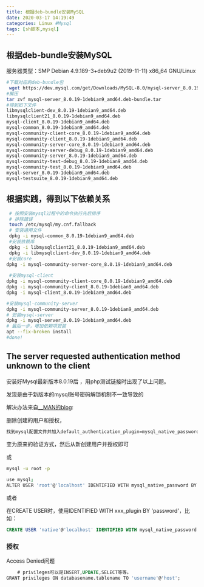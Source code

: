 ```yaml
---
title: 根据deb-bundle安装MySQL
date: 2020-03-17 14:19:49
categories: Linux #Mysql
tags: [sh脚本,mysql]
---
```

## 根据deb-bundle安装MySQL

服务器类型：SMP Debian 4.9.189-3+deb9u2 (2019-11-11) x86_64 GNU/Linux

<!--more-->

```bash
#下载对应的deb-bundle包
 wget https://dev.mysql.com/get/Downloads/MySQL-8.0/mysql-server_8.0.19-1debian9_amd64.deb-bundle.tar
#解压
tar zvf mysql-server_8.0.19-1debian9_amd64.deb-bundle.tar
#得到如下文件
libmysqlclient-dev_8.0.19-1debian9_amd64.deb
libmysqlclient21_8.0.19-1debian9_amd64.deb
mysql-client_8.0.19-1debian9_amd64.deb
mysql-common_8.0.19-1debian9_amd64.deb
mysql-community-client-core_8.0.19-1debian9_amd64.deb
mysql-community-client_8.0.19-1debian9_amd64.deb
mysql-community-server-core_8.0.19-1debian9_amd64.deb
mysql-community-server-debug_8.0.19-1debian9_amd64.deb
mysql-community-server_8.0.19-1debian9_amd64.deb
mysql-community-test-debug_8.0.19-1debian9_amd64.deb
mysql-community-test_8.0.19-1debian9_amd64.deb
mysql-server_8.0.19-1debian9_amd64.deb
mysql-testsuite_8.0.19-1debian9_amd64.deb

```

## 根据实践，得到以下依赖关系

```bash
 # 按照安装mysql过程中的命令执行先后排序
 # 排除错误
 touch /etc/mysql/my.cnf.fallback
 # 安装通用文件
 dpkg -i mysql-common_8.0.19-1debian9_amd64.deb 
 #安装依赖库
 dpkg -i libmysqlclient21_8.0.19-1debian9_amd64.deb 
 dpkg -i libmysqlclient-dev_8.0.19-1debian9_amd64.deb 
 #安装core
dpkg -i mysql-community-server-core_8.0.19-1debian9_amd64.deb 
 
 #安装mysql-client
dpkg -i mysql-community-client-core_8.0.19-1debian9_amd64.deb 
dpkg -i mysql-community-client_8.0.19-1debian9_amd64.deb
dpkg -i mysql-client_8.0.19-1debian9_amd64.deb 

#安装mysql-community-server
dpkg -i mysql-community-server_8.0.19-1debian9_amd64.deb 
# 安装mysql-server
dpkg -i mysql-server_8.0.19-1debian9_amd64.deb 
# 最后一步，增加依赖项安装
apt --fix-broken install
#done!
```

## The server requested authentication method unknown to the client

安装好Mysql最新版本8.0.19后 ，用php测试链接时出现了以上问题。

 发现是由于新版本的mysql账号密码解锁机制不一致导致的 

解决办法来自[__MAN的blog]( https://blog.csdn.net/guoguicheng1314/article/details/80526111 ):

删除创建的用户和授权，

```html
找到mysql配置文件并加入default_authentication_plugin=mysql_native_password
```

变为原来的验证方式，然后从新创建用户并授权即可

 

或

```bash
mysql -u root -p
 
use mysql;
ALTER USER 'root'@'localhost' IDENTIFIED WITH mysql_native_password BY '你的密码';
```

或者

 在CREATE USER时，使用IDENTIFIED WITH xxx_plugin BY 'password'，比如： 

```sql
CREATE USER 'native'@'localhost' IDENTIFIED WITH mysql_native_password BY 'yourpassword';
```

### 授权

Access Denied问题

```sql
	# privileges可以是INSERT,UPDATE,SELECT等等。
GRANT privileges ON databasename.tablename TO 'username'@'host';
```

